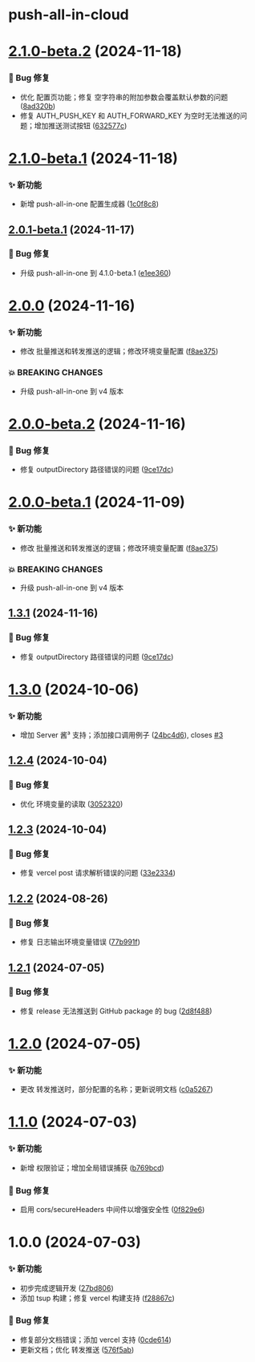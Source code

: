 # push-all-in-cloud

# [2.1.0-beta.2](https://github.com/CaoMeiYouRen/push-all-in-cloud/compare/v2.1.0-beta.1...v2.1.0-beta.2) (2024-11-18)


### 🐛 Bug 修复

* 优化 配置页功能；修复 空字符串的附加参数会覆盖默认参数的问题 ([8ad320b](https://github.com/CaoMeiYouRen/push-all-in-cloud/commit/8ad320b))
* 修复 AUTH_PUSH_KEY 和 AUTH_FORWARD_KEY 为空时无法推送的问题；增加推送测试按钮 ([632577c](https://github.com/CaoMeiYouRen/push-all-in-cloud/commit/632577c))

# [2.1.0-beta.1](https://github.com/CaoMeiYouRen/push-all-in-cloud/compare/v2.0.1-beta.1...v2.1.0-beta.1) (2024-11-18)


### ✨ 新功能

* 新增 push-all-in-one 配置生成器 ([1c0f8c8](https://github.com/CaoMeiYouRen/push-all-in-cloud/commit/1c0f8c8))

## [2.0.1-beta.1](https://github.com/CaoMeiYouRen/push-all-in-cloud/compare/v2.0.0...v2.0.1-beta.1) (2024-11-17)


### 🐛 Bug 修复

* 升级 push-all-in-one 到 4.1.0-beta.1 ([e1ee360](https://github.com/CaoMeiYouRen/push-all-in-cloud/commit/e1ee360))

# [2.0.0](https://github.com/CaoMeiYouRen/push-all-in-cloud/compare/v1.3.1...v2.0.0) (2024-11-16)


### ✨ 新功能

* 修改 批量推送和转发推送的逻辑；修改环境变量配置 ([f8ae375](https://github.com/CaoMeiYouRen/push-all-in-cloud/commit/f8ae375))


### 💥 BREAKING CHANGES

* 升级 push-all-in-one 到 v4 版本

# [2.0.0-beta.2](https://github.com/CaoMeiYouRen/push-all-in-cloud/compare/v2.0.0-beta.1...v2.0.0-beta.2) (2024-11-16)


### 🐛 Bug 修复

* 修复 outputDirectory 路径错误的问题 ([9ce17dc](https://github.com/CaoMeiYouRen/push-all-in-cloud/commit/9ce17dc))

# [2.0.0-beta.1](https://github.com/CaoMeiYouRen/push-all-in-cloud/compare/v1.3.0...v2.0.0-beta.1) (2024-11-09)


### ✨ 新功能

* 修改 批量推送和转发推送的逻辑；修改环境变量配置 ([f8ae375](https://github.com/CaoMeiYouRen/push-all-in-cloud/commit/f8ae375))


### 💥 BREAKING CHANGES

* 升级 push-all-in-one 到 v4 版本
## [1.3.1](https://github.com/CaoMeiYouRen/push-all-in-cloud/compare/v1.3.0...v1.3.1) (2024-11-16)


### 🐛 Bug 修复

* 修复 outputDirectory 路径错误的问题 ([9ce17dc](https://github.com/CaoMeiYouRen/push-all-in-cloud/commit/9ce17dc))

# [1.3.0](https://github.com/CaoMeiYouRen/push-all-in-cloud/compare/v1.2.4...v1.3.0) (2024-10-06)


### ✨ 新功能

* 增加 Server 酱³ 支持；添加接口调用例子 ([24bc4d6](https://github.com/CaoMeiYouRen/push-all-in-cloud/commit/24bc4d6)), closes [#3](https://github.com/CaoMeiYouRen/push-all-in-cloud/issues/3)

## [1.2.4](https://github.com/CaoMeiYouRen/push-all-in-cloud/compare/v1.2.3...v1.2.4) (2024-10-04)


### 🐛 Bug 修复

* 优化 环境变量的读取 ([3052320](https://github.com/CaoMeiYouRen/push-all-in-cloud/commit/3052320))

## [1.2.3](https://github.com/CaoMeiYouRen/push-all-in-cloud/compare/v1.2.2...v1.2.3) (2024-10-04)


### 🐛 Bug 修复

* 修复 vercel post 请求解析错误的问题 ([33e2334](https://github.com/CaoMeiYouRen/push-all-in-cloud/commit/33e2334))

## [1.2.2](https://github.com/CaoMeiYouRen/push-all-in-cloud/compare/v1.2.1...v1.2.2) (2024-08-26)


### 🐛 Bug 修复

* 修复 日志输出环境变量错误 ([77b991f](https://github.com/CaoMeiYouRen/push-all-in-cloud/commit/77b991f))

## [1.2.1](https://github.com/CaoMeiYouRen/push-all-in-cloud/compare/v1.2.0...v1.2.1) (2024-07-05)


### 🐛 Bug 修复

* 修复 release 无法推送到 GitHub package 的 bug ([2d8f488](https://github.com/CaoMeiYouRen/push-all-in-cloud/commit/2d8f488))

# [1.2.0](https://github.com/CaoMeiYouRen/push-all-in-cloud/compare/v1.1.0...v1.2.0) (2024-07-05)


### ✨ 新功能

* 更改 转发推送时，部分配置的名称；更新说明文档 ([c0a5267](https://github.com/CaoMeiYouRen/push-all-in-cloud/commit/c0a5267))

# [1.1.0](https://github.com/CaoMeiYouRen/push-all-in-cloud/compare/v1.0.0...v1.1.0) (2024-07-03)


### ✨ 新功能

* 新增 权限验证；增加全局错误捕获 ([b769bcd](https://github.com/CaoMeiYouRen/push-all-in-cloud/commit/b769bcd))


### 🐛 Bug 修复

* 启用 cors/secureHeaders 中间件以增强安全性 ([0f829e6](https://github.com/CaoMeiYouRen/push-all-in-cloud/commit/0f829e6))

# 1.0.0 (2024-07-03)


### ✨ 新功能

* 初步完成逻辑开发 ([27bd806](https://github.com/CaoMeiYouRen/push-all-in-cloud/commit/27bd806))
* 添加 tsup 构建；修复 vercel 构建支持 ([f28867c](https://github.com/CaoMeiYouRen/push-all-in-cloud/commit/f28867c))


### 🐛 Bug 修复

* 修复部分文档错误；添加 vercel 支持 ([0cde614](https://github.com/CaoMeiYouRen/push-all-in-cloud/commit/0cde614))
* 更新文档；优化 转发推送 ([576f5ab](https://github.com/CaoMeiYouRen/push-all-in-cloud/commit/576f5ab))
